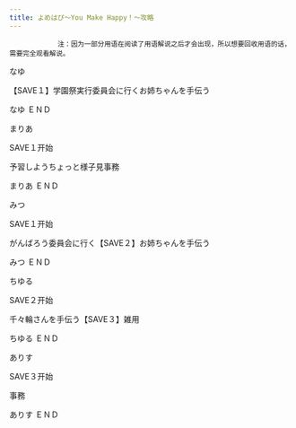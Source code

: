 ```yaml
---
title: よめはぴ～You Make Happy！～攻略
---
```


                注：因为一部分用语在阅读了用语解说之后才会出现，所以想要回收用语的话，需要完全观看解说。

なゆ

【SAVE１】学園祭実行委員会に行くお姉ちゃんを手伝う

なゆ ＥＮＤ

まりあ

SAVE１开始

予習しようちょっと様子見事務

まりあ ＥＮＤ

みつ

SAVE１开始

がんばろう委員会に行く【SAVE２】お姉ちゃんを手伝う

みつ ＥＮＤ

ちゆる

SAVE２开始

千々輪さんを手伝う【SAVE３】雑用

ちゆる ＥＮＤ

ありす

SAVE３开始

事務

ありす ＥＮＤ
              
